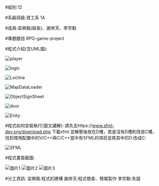 #組別:12

#系級班級:資工系 1A

#成員:梁興銘(組長)、謝岸天、李宗勳

#專題題目:RPG-game-project

#程式介紹(含UML圖):

![player](https://github.com/Grooi/RPG-game-project-/assets/165006213/71787147-e3db-4863-8aa0-5c52b4c36208)

![logic](https://github.com/Grooi/RPG-game-project-/assets/165006213/f28a86e2-4f25-4be2-bb65-e6cf60074668)

![LocIma](https://github.com/Grooi/RPG-game-project-/assets/165006213/2d7e942c-c08e-42c7-b741-913f6821b073)

![MapDataLoader](https://github.com/Grooi/RPG-game-project-/assets/165006213/70940ab0-896f-470c-bbef-ade65ff3102e)

![ObjectSignSheet](https://github.com/Grooi/RPG-game-project-/assets/165006213/e655c1bd-4d91-4860-a0bc-bb7cc76c94d9)

![door](https://github.com/Grooi/RPG-game-project-/assets/165006213/7f1d7308-9513-460d-946e-0959bab8ad3f)

![Enity](https://github.com/Grooi/RPG-game-project-/assets/165006213/18019edb-b16b-49a5-8ff0-0754ef89a329)


#程式如何安裝執行(圖文講解):
請先去https://www.sfml-dev.org/download.php 下載sfml
並解壓後放在D槽，若是沒有D槽則改放C槽，找到環境配置中的V/C++與C/C++當中有SFML的項目並將其中的D:改成C:

![SFML](https://github.com/Grooi/RPG-game-project-/assets/165006213/d92c1813-afbc-4b2d-8150-62c76e992014)




#程式畫面截圖:


![圖片1](https://github.com/Grooi/RPG-game-project-/assets/165006213/6808023a-7e8a-4e29-a207-9f46a6df34c2)
![圖片2](https://github.com/Grooi/RPG-game-project-/assets/165006213/e29e4e8a-a67c-4ae8-b6ba-ff25591ac4ec)
![圖片3](https://github.com/Grooi/RPG-game-project-/assets/165006213/00e2566d-00c2-4c10-8c96-2505d8eda09a)

#分工資訊:
梁興銘:程式的建構
謝岸天:程式檢查、簡報製作
李宗勳:失蹤
